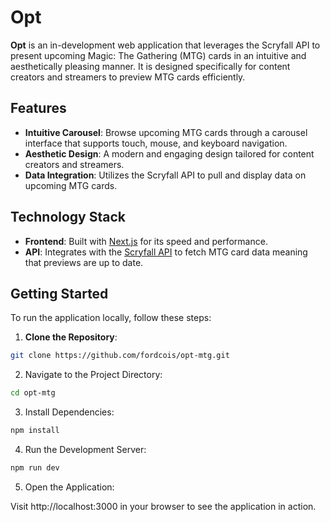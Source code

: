 # Opt

**Opt** is an in-development web application that leverages the Scryfall API to present upcoming Magic: The Gathering (MTG) cards in an intuitive and aesthetically pleasing manner. It is designed specifically for content creators and streamers to preview MTG cards efficiently.

## Features

- **Intuitive Carousel**: Browse upcoming MTG cards through a carousel interface that supports touch, mouse, and keyboard navigation.
- **Aesthetic Design**: A modern and engaging design tailored for content creators and streamers.
- **Data Integration**: Utilizes the Scryfall API to pull and display data on upcoming MTG cards.

## Technology Stack

- **Frontend**: Built with [Next.js](https://nextjs.org/) for its speed and performance.
- **API**: Integrates with the [Scryfall API](https://scryfall.com/) to fetch MTG card data meaning that previews are up to date.

## Getting Started

To run the application locally, follow these steps:

1. **Clone the Repository**:
```bash
git clone https://github.com/fordcois/opt-mtg.git
```
2. Navigate to the Project Directory:

```bash
cd opt-mtg
```
3. Install Dependencies:

```bash
npm install
```
4. Run the Development Server:
```bash
npm run dev
```
5. Open the Application:

Visit http://localhost:3000 in your browser to see the application in action.